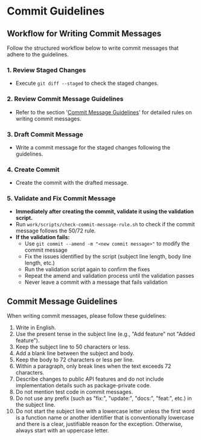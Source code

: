 # Commit Guidelines

## Workflow for Writing Commit Messages
Follow the structured workflow below to write commit messages that adhere to the guidelines.

### 1. Review Staged Changes
- Execute `git diff --staged` to check the staged changes.

### 2. Review Commit Message Guidelines
- Refer to the section '[Commit Message Guidelines](#commit-message-guidelines)' for detailed rules on writing commit messages.

### 3. Draft Commit Message
- Write a commit message for the staged changes following the guidelines.

### 4. Create Commit
- Create the commit with the drafted message.

### 5. Validate and Fix Commit Message
- **Immediately after creating the commit, validate it using the validation script.**
- Run `work/scripts/check-commit-message-rule.sh` to check if the commit message follows the 50/72 rule.
- **If the validation fails:**
  - Use `git commit --amend -m "<new commit message>"` to modify the commit message
  - Fix the issues identified by the script (subject line length, body line length, etc.)
  - Run the validation script again to confirm the fixes
  - Repeat the amend and validation process until the validation passes
  - Never leave a commit with a message that fails validation

## Commit Message Guidelines
When writing commit messages, please follow these guidelines:

1. Write in English.
2. Use the present tense in the subject line (e.g., "Add feature" not "Added feature").
3. Keep the subject line to 50 characters or less.
4. Add a blank line between the subject and body.
5. Keep the body to 72 characters or less per line.
6. Within a paragraph, only break lines when the text exceeds 72 characters.
7. Describe changes to public API features and do not include implementation details such as package-private code.
8. Do not mention test code in commit messages.
9. Do not use any prefix (such as "fix:", "update:", "docs:", "feat:", etc.) in the subject line.
10. Do not start the subject line with a lowercase letter unless the first word is a function name or another identifier that is conventionally lowercase and there is a clear, justifiable reason for the exception. Otherwise, always start with an uppercase letter.
